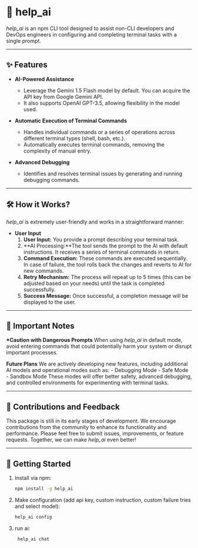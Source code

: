 # 🌟 **help_ai**

_help_ai_ is an npm CLI tool designed to assist non-CLI developers and DevOps engineers in configuring and completing terminal tasks with a single prompt.

---

## ✨ **Features**

- **AI-Powered Assistance**

  - Leverage the Gemini 1.5 Flash model by default. You can acquire the API key from Google Gemini API.
  - It also supports OpenAI GPT-3.5, allowing flexibility in the model used.

- **Automatic Execution of Terminal Commands**

  - Handles individual commands or a series of operations across different terminal types (shell, bash, etc.).
  - Automatically executes terminal commands, removing the complexity of manual entry.

- **Advanced Debugging**
  - Identifies and resolves terminal issues by generating and running debugging commands.

---

## 🛠️ **How it Works?**

_help_ai_ is extremely user-friendly and works in a straightforward manner:

- **User Input**
  1. **User Input:** You provide a prompt describing your terminal task.
  2. **AI Processing:**The tool sends the prompt to the AI with default instructions. It receives a series of terminal commands in return.
  3. **Command Execution:** These commands are executed sequentially. In case of failure, the tool rolls back the changes and reverts to AI for new commands.
  4. **Retry Mechanism:** The process will repeat up to 5 times (this can be adjusted based on your needs) until the task is completed successfully.
  5. **Success Message:** Once successful, a completion message will be displayed to the user.

---

## 🚀 **Important Notes**

**\*Caution with Dangerous Prompts**
When using _help_ai_ in default mode, avoid entering commands that could potentially harm your system or disrupt important processes.

**Future Plans**
We are actively developing new features, including additional AI models and operational modes such as: - Debugging Mode - Safe Mode - Sandbox Mode
These modes will offer better safety, advanced debugging, and controlled environments for experimenting with terminal tasks.

---

## 📝 **Contributions and Feedback**

This package is still in its early stages of development. We encourage contributions from the community to enhance its functionality and performance. Please feel free to submit issues, improvements, or feature requests. Together, we can make _help_ai_ even better!

---

## 🧭 **Getting Started**

1. Install via npm:

   ```bash
   npm install -g help_ai

   ```

2. Make configuration (add api key, custom instruction, custom failure tries and select model):

   ```bash
   help_ai config

   ```

3. run ai:
   ```bash
    help_ai chat
   ```
